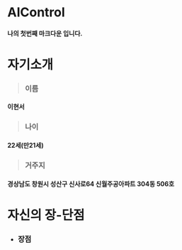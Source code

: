 # AIControl

#### 나의 첫번째 마크다운 입니다.

자기소개 
========

> ### 이름
#### 이현서

> ### 나이
#### 22세(만21세)

> ### 거주지
#### 경상남도 창원시 성산구 신사로64 신월주공아파트 304동 506호 

자신의 장-단점
=============

* ### 장점
